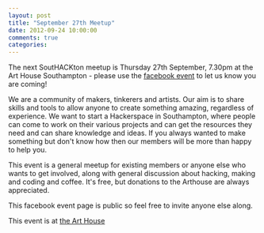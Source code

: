 ```yaml
---
layout: post
title: "September 27th Meetup"
date: 2012-09-24 10:00:00
comments: true
categories:
---
```


The next SoutHACKton meetup is Thursday 27th September, 7.30pm at the Art House
Southampton - please use the
[facebook event](http://www.facebook.com/events/143953612416099/) to let us know
you are coming!

We are a community of makers, tinkerers and artists. Our aim is to
share skills and tools to allow anyone to create something amazing,
regardless of experience. We want to start a Hackerspace in
Southampton, where people can come to work on their various projects
and can get the resources they need and can share knowledge and ideas.
If you always wanted to make something but don't know how then our
members will be more than happy to help you.

This event is a general meetup for existing members or anyone else who
wants to get involved, along with general discussion about hacking,
making and coding and coffee. It's free, but donations to the
Arthouse are always appreciated.

This facebook event page is public so feel free to invite anyone else along.

This event is at [the Art House](http://www.thearthousesouthampton.co.uk/)
